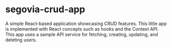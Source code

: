 # segovia-crud-app
A simple React-based application showcasing CRUD features. This little app is implemented with React concepts such as hooks and the Context API. This app uses a sample API service for fetching, creating, updating, and deleting users.
